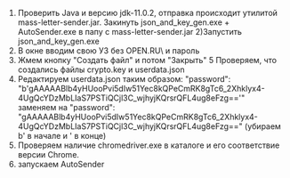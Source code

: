 1) Проверить Java и версию jdk-11.0.2, отправка происходит утилитой mass-letter-sender.jar. Закинуть json_and_key_gen.exe +  AutoSender.exe в папу с mass-letter-sender.jar
2)Запустить json_and_key_gen.exe
3) В окне вводим свою УЗ без OPEN.RU\ и пароль
4)  Жмем кнопку "Создать файл" и потом "Закрыть"
5  Проверяем, что создались файлы crypto.key и userdata.json
6) Редактируем userdata.json таким образом:
				"password": "b'gAAAAABlb4yHUooPvi5dIw51Yec8kQPeCmRK8gTc6_2Xhklyx4-4UgQcYDzMbLIaS7PSTiQCjl3C_wjhyjKQrsrQFL4ug8eFzg=='" 
				заменяем на
				"password": "gAAAAABlb4yHUooPvi5dIw51Yec8kQPeCmRK8gTc6_2Xhklyx4-4UgQcYDzMbLIaS7PSTiQCjl3C_wjhyjKQrsrQFL4ug8eFzg=="
				(убираем b' в начале и ' в конце)
7) Проверяем наличие chromedriver.exe в каталоге и его соответствие версии Chrome.
8) запускаем AutoSender